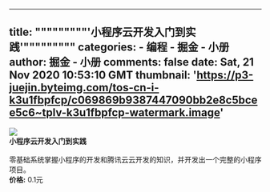 
---
title: """""""""'小程序云开发入门到实践'"""""""""
categories: 
    - 编程
    - 掘金 - 小册
author: 掘金 - 小册
comments: false
date: Sat, 21 Nov 2020 10:53:10 GMT
thumbnail: 'https://p3-juejin.byteimg.com/tos-cn-i-k3u1fbpfcp/c069869b9387447090bb2e8c5bcee5c6~tplv-k3u1fbpfcp-watermark.image'
---

<div>   
<img src="https://p3-juejin.byteimg.com/tos-cn-i-k3u1fbpfcp/c069869b9387447090bb2e8c5bcee5c6~tplv-k3u1fbpfcp-watermark.image" referrerpolicy="no-referrer"><br>
            <strong>小程序云开发入门到实践</strong><br><br>
            零基础系统掌握小程序的开发和腾讯云云开发的知识，并开发出一个完整的小程序项目。<br>
            <strong>价格:</strong> 0.1元
          
</div>
            